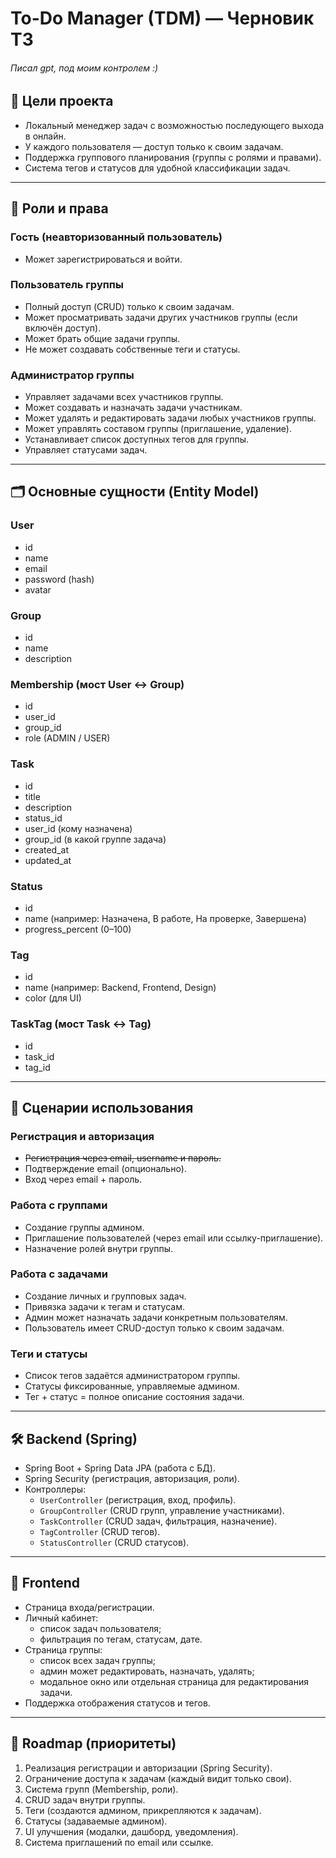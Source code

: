 # To-Do Manager (TDM) — Черновик ТЗ
###### Писал gpt, под моим контролем :)  
## 🎯 Цели проекта
- Локальный менеджер задач с возможностью последующего выхода в онлайн.
- У каждого пользователя — доступ только к своим задачам.
- Поддержка группового планирования (группы с ролями и правами).
- Система тегов и статусов для удобной классификации задач.

---

## 👥 Роли и права

### Гость (неавторизованный пользователь)
- Может зарегистрироваться и войти.

### Пользователь группы
- Полный доступ (CRUD) только к своим задачам.
- Может просматривать задачи других участников группы (если включён доступ).
- Может брать общие задачи группы.
- Не может создавать собственные теги и статусы.

### Администратор группы
- Управляет задачами всех участников группы.
- Может создавать и назначать задачи участникам.
- Может удалять и редактировать задачи любых участников группы.
- Может управлять составом группы (приглашение, удаление).
- Устанавливает список доступных тегов для группы.
- Управляет статусами задач.

---

## 🗂 Основные сущности (Entity Model)

### User
- id
- name
- email
- password (hash)
- avatar

### Group
- id
- name
- description

### Membership (мост User ↔ Group)
- id
- user_id
- group_id
- role (ADMIN / USER)

### Task
- id
- title
- description
- status_id
- user_id (кому назначена)
- group_id (в какой группе задача)
- created_at
- updated_at

### Status
- id
- name (например: Назначена, В работе, На проверке, Завершена)
- progress_percent (0–100)

### Tag
- id
- name (например: Backend, Frontend, Design)
- color (для UI)

### TaskTag (мост Task ↔ Tag)
- id
- task_id
- tag_id

---

## 📌 Сценарии использования

### Регистрация и авторизация
- ~~Регистрация через email, username и пароль.~~
- Подтверждение email (опционально).
- Вход через email + пароль.

### Работа с группами
- Создание группы админом.
- Приглашение пользователей (через email или ссылку-приглашение).
- Назначение ролей внутри группы.

### Работа с задачами
- Создание личных и групповых задач.
- Привязка задачи к тегам и статусам.
- Админ может назначать задачи конкретным пользователям.
- Пользователь имеет CRUD-доступ только к своим задачам.

### Теги и статусы
- Список тегов задаётся администратором группы.
- Статусы фиксированные, управляемые админом.
- Тег + статус = полное описание состояния задачи.

---

## 🛠 Backend (Spring)
- Spring Boot + Spring Data JPA (работа с БД).
- Spring Security (регистрация, авторизация, роли).
- Контроллеры:
  - `UserController` (регистрация, вход, профиль).
  - `GroupController` (CRUD групп, управление участниками).
  - `TaskController` (CRUD задач, фильтрация, назначение).
  - `TagController` (CRUD тегов).
  - `StatusController` (CRUD статусов).

---

## 🎨 Frontend
- Страница входа/регистрации.
- Личный кабинет:
  - список задач пользователя;
  - фильтрация по тегам, статусам, дате.
- Страница группы:
  - список всех задач группы;
  - админ может редактировать, назначать, удалять;
  - модальное окно или отдельная страница для редактирования задачи.
- Поддержка отображения статусов и тегов.

---

## 🔮 Roadmap (приоритеты)
1. Реализация регистрации и авторизации (Spring Security).
2. Ограничение доступа к задачам (каждый видит только свои).
3. Система групп (Membership, роли).
4. CRUD задач внутри группы.
5. Теги (создаются админом, прикрепляются к задачам).
6. Статусы (задаваемые админом).
7. UI улучшения (модалки, дашборд, уведомления).
8. Система приглашений по email или ссылке.
